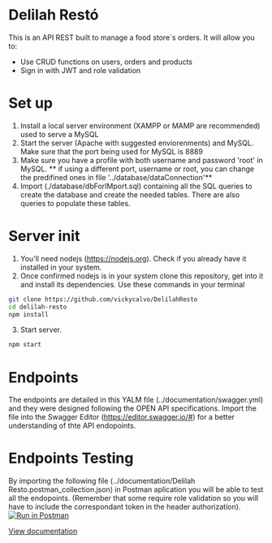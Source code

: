 # Delilah Restó 
This is an API REST built to manage a food store´s orders. It will allow you to:
- Use CRUD functions on users, orders and products
- Sign in with JWT and role validation


# Set up
1. Install a local server environment (XAMPP or MAMP are recommended) used to serve a MySQL
2. Start the server (Apache with suggested enviorenments) and MySQL. Make sure that the port being used for MySQL is 8889
3. Make sure you have a profile with both username and password 'root' in MySQL.
** if using a different port, username or root, you can change the predifined ones in file '../database/dataConnection'**
4. Import (./database/dbForIMport.sql) containing all the SQL queries to create the database and create the needed tables. There are also queries to populate these tables. 



# Server init
1. You'll need nodejs (https://nodejs.org). Check if you already have it installed in your system.
2. Once confirmed nodejs is in your system clone this repository, get into it and install its dependencies. Use these commands in your terminal
```bash
git clone https://github.com/vickycalvo/DelilahResto
cd delilah-resto
npm install
```
3. Start server. 
```bash
npm start
```

# Endpoints 
The endpoints are detailed in this YALM file (../documentation/swagger.yml) and they were designed following the OPEN API specifications. Import the file into the Swagger Editor (https://editor.swagger.io/#) for a better understanding of thte API endopoints. 

# Endpoints Testing
By importing the following file (../documentation/Delilah Resto.postman_collection.json) in Postman aplication you will be able to test all the endopoints. (Remember that some require role validation so you will have to include the correspondant token in the header authorization). 
[![Run in Postman](https://run.pstmn.io/button.svg)](https://app.getpostman.com/run-collection/73852f9dcdb9706612d3)

[View documentation](https://app.swaggerhub.com/apis-docs/GuidoCerioni/Resto/1.0.0)

